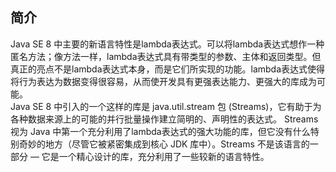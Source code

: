 ## 简介
Java SE 8 中主要的新语言特性是lambda表达式。可以将lambda表达式想作一种匿名方法；像方法一样，lambda表达式具有带类型的参数、主体和返回类型。但真正的亮点不是lambda表达式本身，而是它们所实现的功能。lambda表达式使得将行为表达为数据变得很容易，从而使开发具有更强表达能力、更强大的库成为可能。       
Java SE 8 中引入的一个这样的库是 java.util.stream 包 (Streams)，它有助于为各种数据来源上的可能的并行批量操作建立简明的、声明性的表达式。 Streams 视为 Java 中第一个充分利用了lambda表达式的强大功能的库，但它没有什么特别奇妙的地方（尽管它被紧密集成到核心 JDK 库中）。Streams 不是该语言的一部分 — 它是一个精心设计的库，充分利用了一些较新的语言特性。
